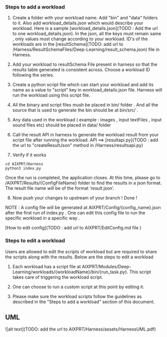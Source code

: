 ### Steps to add a workload

1. Create a folder with your workload name. Add "bin" and  "data" folders to it. Also add workload_details.json which would describe your workload. Here is a sample [workload_details.json](TODO : Add the url to one workload_details.json).
 In the json, all the keys must remain same , only values must change according to your workload. ID's of the workloads are in the [resultSchema](TODO: add url to /Harness/ResultSchemaFiles/Deep-Learning/result_schema.json) file in Harness.

2. Add your workload  to resultSchema File present in harness so that the results table generated is consistent across. Choose a workload ID following the series.

3. Create a python script file which can start your workload and add its name as a value to "script" key in workload_details.json file. Harness will run the workload using this script file.

4. All the binary and script files mush be placed in bin/ folder . And all the source that is used to generate the bin should be at bin/src/ .

5. Any data used in the workload ( example : images , input textFiles , input sound files etc) should be placed in data/ folder

6. Call the result API in harness to generate the workload result from your script file after running the workload.
  API ==> [resultapi.py](TODO : add the url to "createResultJson" method in /Harness/resultsapi.py)

7. Verify if it works

```
cd AIXPRT/Harness
python3 index.py

```
Once the run is completed, the application closes. At this time, please go to /AIXPRT/Results/{ConfigFileName} folder to find the results in a json format. The result file name will be of the format ‘<Deep-Learning>_result_<time stamp>.json’.

8. Now push your changes to upstream of your branch ! Done !


NOTE : A config file will be generated at AIXPRT/Config/{config_name}.json after the first run of index.py . One can edit this config file to run the specific workload in a specific way .

[How to edit config](TODO : add url to  AIXPRT/EditConfig.md file )

### Steps to edit a workload

Users are allowed to edit the scripts of workload but are required to share the scripts along with the results. Below are the steps to edit a workload

1. Each workload has a script file at AIXPRT/Modules/Deep-Learning/workloads/{workloadName}/bin/{run_task.py}. This script takes care of triggering the workload script.

2. One can choose to run a custom script at this point by editing it.

3. Please make sure the workload scripts follow the guidelines as described in the "Steps to add a workload" section of this document.

## UML
![alt text](TODO: add the url to  AIXPRT/Harness/assets/HarnessUML.pdf)
